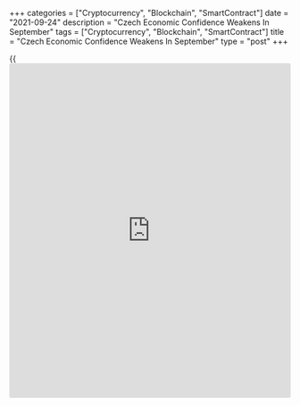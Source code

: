 +++
categories = ["Cryptocurrency", "Blockchain", "SmartContract"]
date = "2021-09-24"
description = "Czech Economic Confidence Weakens In September"
tags = ["Cryptocurrency", "Blockchain", "SmartContract"]
title = "Czech Economic Confidence Weakens In September"
type = "post"
+++

{{<iframe id="large-banner" src="https://www.bounty.group/#slide=22.0" width="100%" height="600" scrolling="no" style="border: 0px solid rgb(216, 221, 230); border-radius: 3px;">}}

The Czech economic confidence decreased in September, survey results
from the Czech Statistical Office showed on Friday.

The economic sentiment index fell to 96.2 in September from 98.6 in
August.

The [business][1] confidence index decreased to 95.3 in September from
97.1 in the previous month.

The industrial sentiment index weakened to 92.5 in September from 97.1
in the preceding month.

The measure of confidence in construction declined to 111.6 from 116.4
in the prior month, while that for trade rose to 103.6 from 102.4.

The consumer confidence weakened to 100.7 in September from 106.0 a
month ago.

For comments and feedback [contact](https://www.playgroundfx.com/contact/): editorial@rtt[news](https://www.letsplayfx.com/blog/forex-news-website/).com

[Economic News][2]

 **What parts of the world are seeing the best (and worst) economic
performances lately? Click[here][3] to check out our [Econ Scorecard][3]
and find out! See up-to-the-moment [ranking](https://www.playgroundfx.com/blog/crypto-exchange-ranking/)s for the best and worst
performers in [GDP][3], [unemployment rate][4], [inflation][5] and much
more.**

   1. www.rtt[news](https://www.letsplayfx.com/blog/forex-news-website/).com/Content/Business.aspx
   2. www.rtt[news](https://www.letsplayfx.com/blog/forex-news-website/).com/Content/EconomicNews.aspx
   3. www.rtt[news](https://www.letsplayfx.com/blog/forex-news-website/).com/economic-scorecard/world-rank/GDP/highest-performance.aspx
   4. www.rtt[news](https://www.letsplayfx.com/blog/forex-news-website/).com/economic-scorecard/world-rank/unemployment-rate/lowest-performance.aspx
   5. www.rtt[news](https://www.letsplayfx.com/blog/forex-news-website/).com/economic-scorecard/world-rank/CPI/highest-performance.aspx